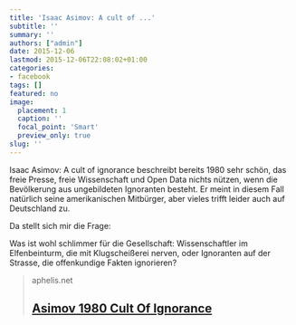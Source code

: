 ```yaml
---
title: 'Isaac Asimov: A cult of ...'
subtitle: ''
summary: ''
authors: ["admin"]
date: 2015-12-06
lastmod: 2015-12-06T22:08:02+01:00
categories:
- facebook
tags: []
featured: no
image:
  placement: 1
  caption: ''
  focal_point: 'Smart'
  preview_only: true
slug: ''
---
```

Isaac Asimov: A cult of ignorance beschreibt bereits 1980 sehr schön, das freie Presse, freie Wissenschaft und Open Data nichts nützen, wenn die Bevölkerung aus ungebildeten Ignoranten besteht. Er meint in diesem Fall natürlich seine amerikanischen Mitbürger, aber vieles trifft leider auch auf Deutschland zu.

Da stellt sich mir die Frage: 

Was ist wohl schlimmer für die Gesellschaft: Wissenschaftler im Elfenbeinturm, die mit Klugscheißerei nerven, oder Ignoranten auf der Strasse, die offenkundige Fakten ignorieren?
> aphelis.net
> ## [Asimov 1980 Cult Of Ignorance](http://media.aphelis.net/wp-content/uploads/2012/04/ASIMOV_1980_Cult_of_Ignorance.pdf)
>


